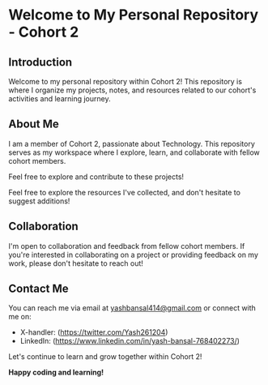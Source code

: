 # Welcome to My Personal Repository - Cohort 2

## Introduction
Welcome to my personal repository within Cohort 2! This repository is where I organize my projects, notes, and resources related to our cohort's activities and learning journey.

## About Me
I am a member of Cohort 2, passionate about Technology. This repository serves as my workspace where I explore, learn, and collaborate with fellow cohort members.

Feel free to explore and contribute to these projects!

Feel free to explore the resources I've collected, and don't hesitate to suggest additions!

## Collaboration
I'm open to collaboration and feedback from fellow cohort members. If you're interested in collaborating on a project or providing feedback on my work, please don't hesitate to reach out!

## Contact Me
You can reach me via email at yashbansal414@gmail.com or connect with me on: 
- X-handler: (https://twitter.com/Yash261204)
- LinkedIn: (https://www.linkedin.com/in/yash-bansal-768402273/)

Let's continue to learn and grow together within Cohort 2!

**Happy coding and learning!**
